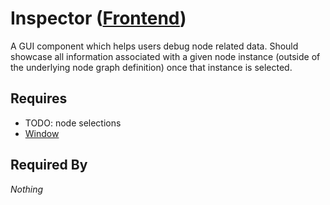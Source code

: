 # Inspector ([Frontend](../frontend.md))

A GUI component which helps users debug node related data. Should showcase all information associated with a given node instance (outside of the underlying node graph definition) once that instance is selected.

## Requires

- TODO: node selections
- [Window](../window/window.md)

## Required By

*Nothing*
